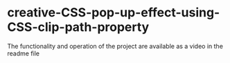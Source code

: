 # creative-CSS-pop-up-effect-using-CSS-clip-path-property
The functionality and operation of the project are available as a video in the readme file
